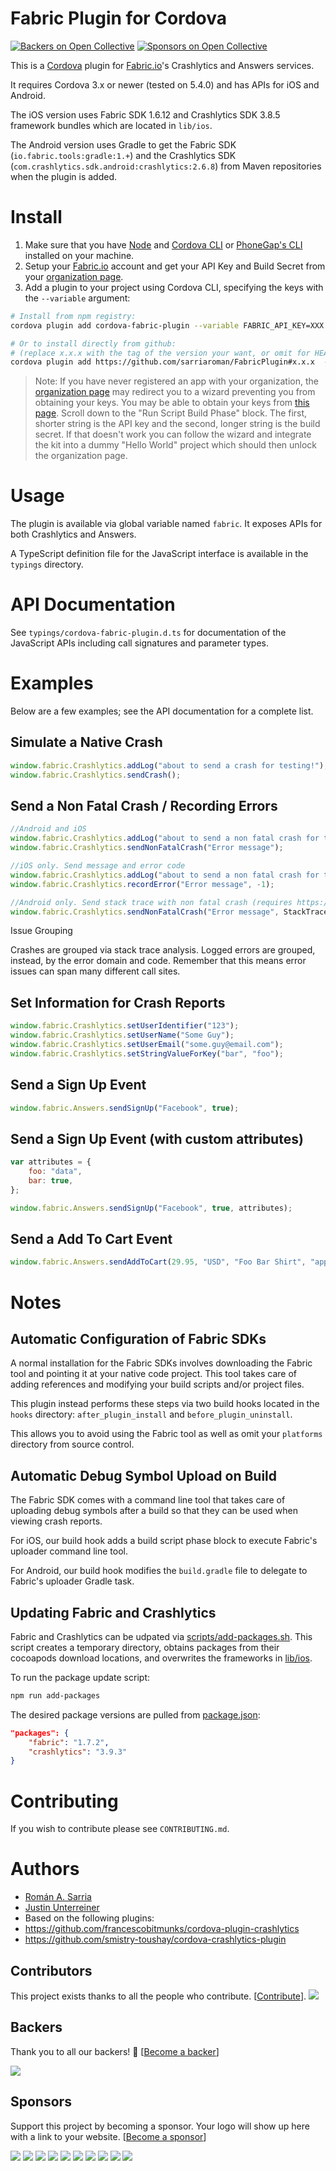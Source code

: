 # Fabric Plugin for Cordova
[![Backers on Open Collective](https://opencollective.com/FabricPlugin/backers/badge.svg)](#backers)
 [![Sponsors on Open Collective](https://opencollective.com/FabricPlugin/sponsors/badge.svg)](#sponsors) 
 
This is a [Cordova](http://cordova.apache.org/) plugin for [Fabric.io](https://www.fabric.io)'s Crashlytics and Answers services.

It requires Cordova 3.x or newer (tested on 5.4.0) and has APIs for iOS and Android.

The iOS version uses Fabric SDK 1.6.12 and Crashlytics SDK 3.8.5 framework bundles which are located in `lib/ios`.

The Android version uses Gradle to get the Fabric SDK (`io.fabric.tools:gradle:1.+`) and the Crashlytics SDK (`com.crashlytics.sdk.android:crashlytics:2.6.8`) from Maven repositories when the plugin is added.

# Install

1. Make sure that you have [Node](http://nodejs.org/) and [Cordova CLI](https://github.com/apache/cordova-cli) or [PhoneGap's CLI](https://github.com/mwbrooks/phonegap-cli) installed on your machine.
1. Setup your [Fabric.io](https://fabric.io) account and get your API Key and Build Secret from your [organization page](https://www.fabric.io/settings/organizations/).
1. Add a plugin to your project using Cordova CLI, specifying the keys with the `--variable` argument:

```bash
# Install from npm registry:
cordova plugin add cordova-fabric-plugin --variable FABRIC_API_KEY=XXX --variable FABRIC_API_SECRET=xxx

# Or to install directly from github:
# (replace x.x.x with the tag of the version your want, or omit for HEAD)
cordova plugin add https://github.com/sarriaroman/FabricPlugin#x.x.x  --variable FABRIC_API_KEY=XXX --variable FABRIC_API_SECRET=xxx
```

> Note: If you have never registered an app with your organization, the [organization page](https://www.fabric.io/settings/organizations/) may redirect you to a wizard preventing you from obtaining your keys. You may be able to obtain your keys from [this page](https://fabric.io/kits/ios/crashlytics/install). Scroll down to the "Run Script Build Phase" block. The first, shorter string is the API key and the second, longer string is the build secret. If that doesn't work you can follow the wizard and integrate the kit into a dummy "Hello World" project which should then unlock the organization page.

# Usage

The plugin is available via global variable named `fabric`. It exposes APIs for both Crashlytics and Answers.

A TypeScript definition file for the JavaScript interface is available in the `typings` directory.

# API Documentation

See `typings/cordova-fabric-plugin.d.ts` for documentation of the JavaScript APIs including call signatures and parameter types.

# Examples

Below are a few examples; see the API documentation for a complete list.

## Simulate a Native Crash

```javascript
window.fabric.Crashlytics.addLog("about to send a crash for testing!");
window.fabric.Crashlytics.sendCrash();
```

## Send a Non Fatal Crash / Recording Errors

```javascript
//Android and iOS
window.fabric.Crashlytics.addLog("about to send a non fatal crash for testing!");
window.fabric.Crashlytics.sendNonFatalCrash("Error message");

//iOS only. Send message and error code
window.fabric.Crashlytics.addLog("about to send a non fatal crash for testing!");
window.fabric.Crashlytics.recordError("Error message", -1);

//Android only. Send stack trace with non fatal crash (requires https://www.stacktracejs.com/)
window.fabric.Crashlytics.sendNonFatalCrash("Error message", StackTrace.getSync());
```

Issue Grouping

Crashes are grouped via stack trace analysis. Logged errors are grouped, instead, by the error domain and code. Remember that this means error issues can span many different call sites.

## Set Information for Crash Reports
```javascript
window.fabric.Crashlytics.setUserIdentifier("123");
window.fabric.Crashlytics.setUserName("Some Guy");
window.fabric.Crashlytics.setUserEmail("some.guy@email.com");
window.fabric.Crashlytics.setStringValueForKey("bar", "foo");
```

## Send a Sign Up Event
```javascript
window.fabric.Answers.sendSignUp("Facebook", true);
```

## Send a Sign Up Event (with custom attributes)
```javascript
var attributes = {
    foo: "data",
    bar: true,
};

window.fabric.Answers.sendSignUp("Facebook", true, attributes);
```

## Send a Add To Cart Event
```javascript
window.fabric.Answers.sendAddToCart(29.95, "USD", "Foo Bar Shirt", "apparel", "123");
```

# Notes

## Automatic Configuration of Fabric SDKs

A normal installation for the Fabric SDKs involves downloading the Fabric tool and pointing it at your native code project. This tool takes care of adding references and modifying your build scripts and/or project files.

This plugin instead performs these steps via two build hooks located in the `hooks` directory: `after_plugin_install` and `before_plugin_uninstall`.

This allows you to avoid using the Fabric tool as well as omit your `platforms` directory from source control.

## Automatic Debug Symbol Upload on Build

The Fabric SDK comes with a command line tool that takes care of uploading debug symbols after a build so that they can be used when viewing crash reports.

For iOS, our build hook adds a build script phase block to execute Fabric's uploader command line tool.

For Android, our build hook modifies the `build.gradle` file to delegate to Fabric's uploader Gradle task.

## Updating Fabric and Crashlytics

Fabric and Crashlytics can be udpated via [scripts/add-packages.sh](./scripts/add-packages.sh). This script creates a temporary directory, obtains packages from their cocoapods download locations, and overwrites the frameworks in [lib/ios](./lib/ios).

To run the package update script:

```sh
npm run add-packages
```


The desired package versions are pulled from [package.json](./package.json):

```json
"packages": {
    "fabric": "1.7.2",
    "crashlytics": "3.9.3"
}
```

# Contributing

If you wish to contribute please see `CONTRIBUTING.md`.

# Authors

- [Román A. Sarria](https://github.com/sarriaroman)
- [Justin Unterreiner](https://github.com/Justin-Credible)
- Based on the following plugins:
 - https://github.com/francescobitmunks/cordova-plugin-crashlytics
 - https://github.com/smistry-toushay/cordova-crashlytics-plugin

## Contributors

This project exists thanks to all the people who contribute. [[Contribute](CONTRIBUTING.md)].
<a href="graphs/contributors"><img src="https://opencollective.com/FabricPlugin/contributors.svg?width=890&button=false" /></a>


## Backers

Thank you to all our backers! 🙏 [[Become a backer](https://opencollective.com/FabricPlugin#backer)]

<a href="https://opencollective.com/FabricPlugin#backers" target="_blank"><img src="https://opencollective.com/FabricPlugin/backers.svg?width=890"></a>


## Sponsors

Support this project by becoming a sponsor. Your logo will show up here with a link to your website. [[Become a sponsor](https://opencollective.com/FabricPlugin#sponsor)]

<a href="https://opencollective.com/FabricPlugin/sponsor/0/website" target="_blank"><img src="https://opencollective.com/FabricPlugin/sponsor/0/avatar.svg"></a>
<a href="https://opencollective.com/FabricPlugin/sponsor/1/website" target="_blank"><img src="https://opencollective.com/FabricPlugin/sponsor/1/avatar.svg"></a>
<a href="https://opencollective.com/FabricPlugin/sponsor/2/website" target="_blank"><img src="https://opencollective.com/FabricPlugin/sponsor/2/avatar.svg"></a>
<a href="https://opencollective.com/FabricPlugin/sponsor/3/website" target="_blank"><img src="https://opencollective.com/FabricPlugin/sponsor/3/avatar.svg"></a>
<a href="https://opencollective.com/FabricPlugin/sponsor/4/website" target="_blank"><img src="https://opencollective.com/FabricPlugin/sponsor/4/avatar.svg"></a>
<a href="https://opencollective.com/FabricPlugin/sponsor/5/website" target="_blank"><img src="https://opencollective.com/FabricPlugin/sponsor/5/avatar.svg"></a>
<a href="https://opencollective.com/FabricPlugin/sponsor/6/website" target="_blank"><img src="https://opencollective.com/FabricPlugin/sponsor/6/avatar.svg"></a>
<a href="https://opencollective.com/FabricPlugin/sponsor/7/website" target="_blank"><img src="https://opencollective.com/FabricPlugin/sponsor/7/avatar.svg"></a>
<a href="https://opencollective.com/FabricPlugin/sponsor/8/website" target="_blank"><img src="https://opencollective.com/FabricPlugin/sponsor/8/avatar.svg"></a>
<a href="https://opencollective.com/FabricPlugin/sponsor/9/website" target="_blank"><img src="https://opencollective.com/FabricPlugin/sponsor/9/avatar.svg"></a>


